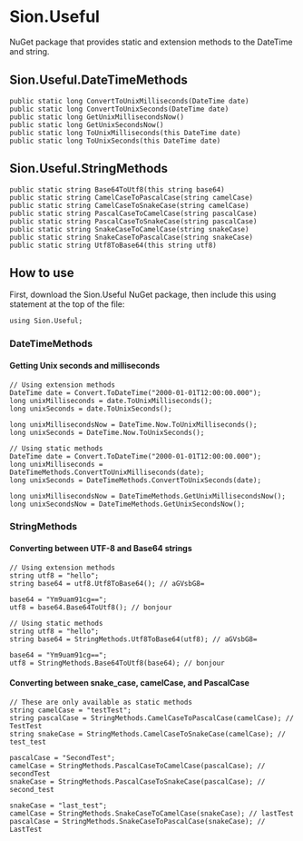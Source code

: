 # Sion.Useful

NuGet package that provides static and extension methods to the DateTime and string.

## Sion.Useful.DateTimeMethods

```
public static long ConvertToUnixMilliseconds(DateTime date)
public static long ConvertToUnixSeconds(DateTime date)
public static long GetUnixMillisecondsNow()
public static long GetUnixSecondsNow()
public static long ToUnixMilliseconds(this DateTime date)
public static long ToUnixSeconds(this DateTime date)
```

## Sion.Useful.StringMethods

```
public static string Base64ToUtf8(this string base64)
public static string CamelCaseToPascalCase(string camelCase)
public static string CamelCaseToSnakeCase(string camelCase)
public static string PascalCaseToCamelCase(string pascalCase)
public static string PascalCaseToSnakeCase(string pascalCase)
public static string SnakeCaseToCamelCase(string snakeCase)
public static string SnakeCaseToPascalCase(string snakeCase)
public static string Utf8ToBase64(this string utf8)
```

## How to use

First, download the Sion.Useful NuGet package, then include this using statement at the top of the file:

```
using Sion.Useful;
```

### DateTimeMethods

#### Getting Unix seconds and milliseconds

```
// Using extension methods
DateTime date = Convert.ToDateTime("2000-01-01T12:00:00.000");
long unixMilliseconds = date.ToUnixMilliseconds();
long unixSeconds = date.ToUnixSeconds();

long unixMillisecondsNow = DateTime.Now.ToUnixMilliseconds();
long unixSeconds = DateTime.Now.ToUnixSeconds();
```

```
// Using static methods
DateTime date = Convert.ToDateTime("2000-01-01T12:00:00.000");
long unixMilliseconds = DateTimeMethods.ConvertToUnixMilliseconds(date);
long unixSeconds = DateTimeMethods.ConvertToUnixSeconds(date);

long unixMillisecondsNow = DateTimeMethods.GetUnixMillisecondsNow();
long unixSecondsNow = DateTimeMethods.GetUnixSecondsNow();
```

### StringMethods

#### Converting between UTF-8 and Base64 strings

```
// Using extension methods
string utf8 = "hello";
string base64 = utf8.Utf8ToBase64(); // aGVsbG8=

base64 = "Ym9uam91cg==";
utf8 = base64.Base64ToUtf8(); // bonjour
```

```
// Using static methods
string utf8 = "hello";
string base64 = StringMethods.Utf8ToBase64(utf8); // aGVsbG8=

base64 = "Ym9uam91cg==";
utf8 = StringMethods.Base64ToUtf8(base64); // bonjour
```

#### Converting between snake_case, camelCase, and PascalCase

```
// These are only available as static methods
string camelCase = "testTest";
string pascalCase = StringMethods.CamelCaseToPascalCase(camelCase); // TestTest
string snakeCase = StringMethods.CamelCaseToSnakeCase(camelCase); // test_test

pascalCase = "SecondTest";
camelCase = StringMethods.PascalCaseToCamelCase(pascalCase); // secondTest
snakeCase = StringMethods.PascalCaseToSnakeCase(pascalCase); // second_test

snakeCase = "last_test";
camelCase = StringMethods.SnakeCaseToCamelCase(snakeCase); // lastTest
pascalCase = StringMethods.SnakeCaseToPascalCase(snakeCase); // LastTest
```
